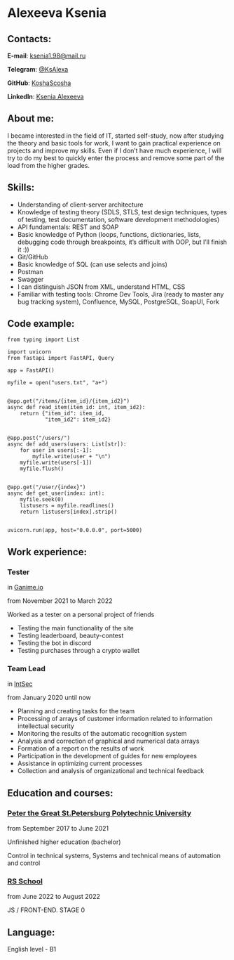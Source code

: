 # Alexeeva Ksenia
## Contacts:
**E-mail**: ksenia1.98@mail.ru

**Telegram**: [@KsAlexa](https://t.me/KsAlexa)

**GitHub**: [KoshaScosha](https://github.com/KoshaScosha)

**LinkedIn**: [Ksenia Alexeeva](https://www.linkedin.com/in/ksenia-alexeeva-203929233/)
## About me:
I became interested in the field of IT, started self-study, now after studying the theory and basic tools for work, I want to gain practical experience on projects and improve my skills. Even if I don’t have much experience, I will try to do my best to quickly enter the process and remove some part of the load from the higher grades.
## Skills:
- Understanding of client-server architecture
- Knowledge of testing theory (SDLS, STLS, test design techniques, types of testing, test documentation, software development methodologies)
- API fundamentals: REST and SOAP
- Basic knowledge of Python (loops, functions, dictionaries, lists, debugging code through breakpoints, it’s difficult with OOP, but I’ll finish it :))
- Git/GitHub
- Basic knowledge of SQL (can use selects and joins)
- Postman
- Swagger
- I can distinguish JSON from XML, understand HTML, CSS
- Familiar with testing tools: Chrome Dev Tools, Jira (ready to master any bug tracking system), Confluence, MySQL, PostgreSQL, SoapUI, Fork
## Code example:
```
from typing import List

import uvicorn
from fastapi import FastAPI, Query

app = FastAPI()

myfile = open("users.txt", "a+")


@app.get("/items/{item_id}/{item_id2}")
async def read_item(item_id: int, item_id2):
    return {"item_id": item_id,
            "item_id2": item_id2}


@app.post("/users/")
async def add_users(users: List[str]):
    for user in users[:-1]:
        myfile.write(user + "\n")
    myfile.write(users[-1])
    myfile.flush()


@app.get("/user/{index}")
async def get_user(index: int):
    myfile.seek(0)
    listusers = myfile.readlines()
    return listusers[index].strip()


uvicorn.run(app, host="0.0.0.0", port=5000)
```

## Work experience:
### Tester
in [Ganime.io](https://ganime.io/)

from November 2021 to March 2022

Worked as a tester on a personal project of friends 
- Testing the main functionality of the site
- Testing leaderboard, beauty-contest
- Testing the bot in discord
- Testing purchases through a crypto wallet

### Team Lead
in [IntSec](https://www.int-sec.ru/)

from January 2020 until now

- Planning and creating tasks for the team
- Processing of arrays of customer information related to information intellectual security
- Monitoring the results of the automatic recognition system
- Analysis and correction of graphical and numerical data arrays
- Formation of a report on the results of work
- Participation in the development of guides for new employees
- Assistance in optimizing current processes
- Collection and analysis of organizational and technical feedback

## Education and courses:
### [Peter the Great St.Petersburg Polytechnic University](https://www.spbstu.ru/)
from September 2017 to June 2021

Unfinished higher education (bachelor)

Control in technical systems, Systems and technical means of automation and control

### [RS School](https://rs.school/)
from June 2022 to August 2022

JS / FRONT-END. STAGE 0

## Language:
English level - B1